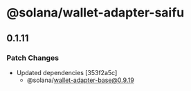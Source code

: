 # @solana/wallet-adapter-saifu

## 0.1.11

### Patch Changes

-   Updated dependencies [353f2a5c]
    -   @solana/wallet-adapter-base@0.9.19
